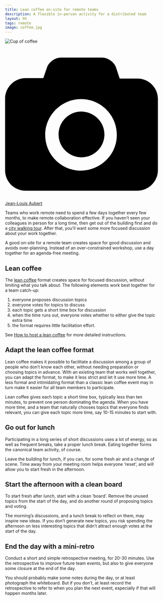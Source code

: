 ```yaml
---
title: Lean coffee on-site for remote teams
description: A flexible in-person activity for a distributed team
layout: hh
tags: remote
image: coffee.jpg
---
```


![Cup of coffee](coffee.jpg)

<a class="unsplash" href="https://unsplash.com/photos/HOYuT3zFXfA" rel="noopener noreferrer"><span><svg xmlns="http://www.w3.org/2000/svg" viewBox="0 0 32 32"><title>unsplash-logo</title><path d="M20.8 18.1c0 2.7-2.2 4.8-4.8 4.8s-4.8-2.1-4.8-4.8c0-2.7 2.2-4.8 4.8-4.8 2.7.1 4.8 2.2 4.8 4.8zm11.2-7.4v14.9c0 2.3-1.9 4.3-4.3 4.3h-23.4c-2.4 0-4.3-1.9-4.3-4.3v-15c0-2.3 1.9-4.3 4.3-4.3h3.7l.8-2.3c.4-1.1 1.7-2 2.9-2h8.6c1.2 0 2.5.9 2.9 2l.8 2.4h3.7c2.4 0 4.3 1.9 4.3 4.3zm-8.6 7.5c0-4.1-3.3-7.5-7.5-7.5-4.1 0-7.5 3.4-7.5 7.5s3.3 7.5 7.5 7.5c4.2-.1 7.5-3.4 7.5-7.5z"></path></svg></span><span>Jean-Louis Aubert</span></a>

Teams who work remote need to spend a few days together every few months, to make remote collaboration effective.
If you haven’t seen your colleagues in person for a long time, then get out of the building first and do a 
[city walking tour](city-walking-tour).
After that, you’ll want some more focused discussion about your work together.

A good _on-site_ for a  remote team creates space for good discussion and avoids over-planning.
Instead of an over-constrained workshop, use a day together for an agenda-free meeting.

## Lean coffee

The [lean coffee](http://leancoffee.org/) 
format creates space for focused discussion, without limiting what you talk about.
The following elements work best together for a team catch-up:

1. everyone proposes discussion topics
2. everyone votes for topics to discuss
3. each topic gets a short time box for discussion
4. when the time runs out, everyone votes whether to either give the topic extra time
5. the format requires little facilitation effort.

See [How to host a lean coffee](https://appliedframeworks.com/how-to-host-a-lean-coffee/)
for more detailed instructions.

## Adapt the lean coffee format

Lean coffee makes it possible to facilitate a discussion among a group of people who don’t know each other, without needing preparation or choosing topics in advance.
With an existing team that works well together, you can adapt the format, to make it less strict and let it use more time.
A less formal and intimidating format than a classic lean coffee event may in turn make it easier for all team members to participate.

Lean coffee gives each topic a short time box, typically less than ten minutes, to prevent one person dominating the agenda.
When you have more time, and a team that naturally chooses topics that everyone finds relevant, you can give each topic more time, say 10-15 minutes to start with.

## Go out for lunch

Participating in a long series of short discussions uses a lot of energy, so as well as frequent breaks, take a proper lunch break.
Eating together forms the canonical team activity, of course.

Leave the building for lunch, if you can, for some fresh air and a change of scene.
Time away from your meeting room helps everyone ‘reset’, and will allow you to start fresh in the afternoon.

## Start the afternoon with a clean board

To start fresh after lunch, start with a clean ‘board’.
Remove the unused topics from the start of the day, and do another round of proposing topics and voting.

The morning’s discussions, and a lunch break to reflect on them, may inspire new ideas.
If you don’t generate new topics, you risk spending the afternoon on less interesting topics that didn’t attract enough votes at the start of the day.

## End the day with a mini-retro

Conduct a short and simple retrospective meeting, for 20-30 minutes.
Use the retrospective to improve future team events, but also to give everyone some closure at the end of the day.

You should probably make some notes during the day, or at least photograph the whiteboard.
But if you don’t, at least record the retrospective to refer to when you plan the next event, especially if that will happen months later.
